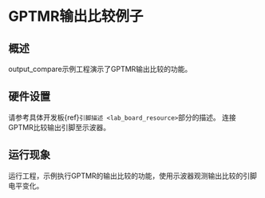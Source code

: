 # GPTMR输出比较例子

## 概述

output_compare示例工程演示了GPTMR输出比较的功能。

## 硬件设置

请参考具体开发板{ref}`引脚描述 <lab_board_resource>`部分的描述。
连接GPTMR比较输出引脚至示波器。

## 运行现象

运行工程，示例执行GPTMR的输出比较的功能，使用示波器观测输出比较的引脚电平变化。


